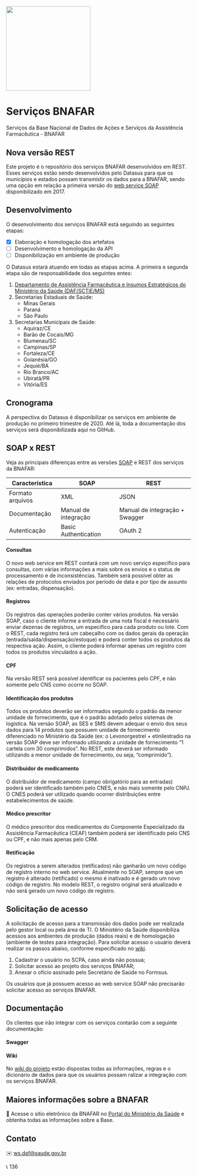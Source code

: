 # <img src="https://github.com/CGMPAF/ServicosBnafar/blob/master/image/image_bnafar.png?raw=true" height="230">
# Serviços BNAFAR
Serviços da Base Nacional de Dados de Ações e Serviços da Assistência Farmacêutica - BNAFAR
## Nova versão REST
Este projeto é o repositório dos serviços BNAFAR desenvolvidos em REST. Esses serviços estão sendo desenvolvidos pelo Datasus para que os municipios e estados possam transmistir os dados para a BNAFAR, sendo uma opção em relação a primeira versão do [web service SOAP](https://github.com/wsbndaf/Webservice) disponibilizado em 2017.
## Desenvolvimento
O desenvolvimento dos serviços BNAFAR está seguindo as seguintes etapas:
- [x] Elaboração e homologação dos artefatos
- [ ] Desenvolvimento e homologação da API
- [ ] Disponibilização em ambiente de produção

O Datasus estará atuando em todas as etapas acima.
A primeira e segunda etapa são de responsabilidade dos seguintes entes:
1. [Departamento de Assistência Farmacêutica e Insumos Estratégicos do Ministério da Saúde (DAF/SCTIE/MS)](http://www.saude.gov.br/assistencia-farmaceutica)
2. Secretarias Estaduais de Saúde:
    - Minas Gerais
    - Paraná
    - São Paulo
6. Secretarias Municipais de Saúde:
    - Aquiraz/CE
    - Barão de Cocais/MG
    - Blumenau/SC
    - Campinas/SP
    - Fortaleza/CE
    - Goianésia/GO
    - Jequié/BA
    - Rio Branco/AC
    - Ubiratã/PR
    - Vitória/ES
## Cronograma
A perspectiva do Datasus é disponibilizar os serviços em ambiente de produção no primeiro trimestre de 2020. 
Até lá, toda a documentação dos serviços será disponibilizada aqui no GitHub. 
## SOAP x REST
Veja as principais diferenças entre as versões [SOAP](https://github.com/wsbndaf/Webservice) e REST dos serviços da BNAFAR:

Característica | SOAP | REST
-------------- | ---- | ----
Formato arquivos | XML | JSON
Documentação | Manual de integração | Manual de integração + Swagger
Autenticação | Basic Authentication | OAuth 2
#### Consultas
O novo web service em REST contará com um novo serviço especifico para consultas, com várias informações a mais sobre os envios e o status de processamento e de inconsistências. Também será possível obter as relações de protocolos enviados por período de data e por tipo de assunto (ex: entradas, dispensação).
#### Registros
Os registros das operações poderão conter vários produtos. Na versão SOAP, caso o cliente informe a entrada de uma nota fiscal é necessário enviar dezenas de registros, um especifico para cada produto ou lote. Com o REST, cada registro terá um cabeçalho com os dados gerais da operação (entrada/saída/dispensação/estoque) e poderá conter todos os produtos da respectiva ação. Assim, o cliente poderá informar apenas um registro com todos os produtos vinculados a ação.
#### CPF
Na versão REST será possível identificar os pacientes pelo CPF, e não somente pelo CNS como ocorre no SOAP.
#### Identificação dos produtos
Todos os produtos deverão ser informados seguindo o padrão da menor unidade de fornecimento, que é o padrão adotado pelos sistemas de logística. Na versão SOAP, as SES e SMS devem adequar o envio dos seus dados para 14 produtos que possuem unidade de fornecimento diferenciado no Ministério da Saúde (ex: o Levonorgestrel + etinilestradio na versão SOAP deve ser informado utilizando a unidade de fornecimento “1 cartela com 30 comprimidos”. No REST, este deverá ser informado utilizando a menor unidade de fornecimento, ou seja, “comprimido”).
#### Distribuidor de medicamento 
O distribuidor de medicamento (campo obrigatório para as entradas) poderá ser identificado também pelo CNES, e não mais somente pelo CNPJ. O CNES poderá ser utilizado quando ocorrer distribuições entre estabelecimentos de saúde.
#### Médico prescritor
O médico prescritor dos medicamentos do Componente Especializado da Assistência Farmacêutica (CEAF) também poderá ser identificado pelo CNS ou CPF, e não mais apenas pelo CRM.
#### Retificação
Os registros a serem alterados (retificados) não ganharão um novo código de registro interno no web service. Atualmente no SOAP, sempre que um registro é alterado (retificado) o mesmo é inativado e é gerado um novo código de registro. No modelo REST, o registro original será atualizado e não será gerado um novo código de registro.
## Solicitação de acesso
A solicitação de acesso para a transmissão dos dados pode ser realizada pelo gestor local ou pela área de TI. O Ministério da Saúde disponibiliza acessos aos ambientes de produção (dados reais) e de homologação (ambiente de testes para integração). Para solicitar acesso o usuário deverá realizar os passos abaixo, conforme especificado no [wiki](https://github.com/CGMPAF/ServicosBnafar/wiki/Solicita%C3%A7%C3%A3o-de-acesso).
1. Cadastrar o usuário no SCPA, caso ainda não possua;
2. Solicitar acesso ao projeto dos serviços BNAFAR;
3. Anexar o ofício assinado pelo Secretário de Saúde no Formsus.

Os usuários que já possuem acesso ao web service SOAP não precisarão solicitar acesso ao serviços BNAFAR.
## Documentação
Os clientes que irão integrar com os serviços contarão com a seguinte documentação:
#### Swagger
#### Wiki
No [wiki do projeto](https://github.com/CGMPAF/ServicosBnafar/wiki) estão dispostas todas as informações, regras e o dicionário de dados para que os usuários possam ralizar a integração com os serviços BNAFAR.
## Maiores informações sobre a BNAFAR
:link: Acesse o sítio eletrônico da BNAFAR no [Portal do Ministério da Saúde](http://www.saude.gov.br/assistencia-farmaceutica/base-nacional-de-dados) e obtenha todas as informações sobre a Base.
## Contato
:envelope: ws.daf@saude.gov.br

:telephone_receiver: 136
